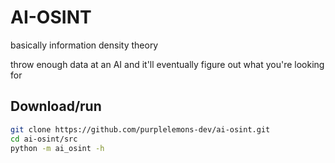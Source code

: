 # AI-OSINT

basically information density theory

throw enough data at an AI and it'll eventually figure out what you're looking for

## Download/run
```bash
git clone https://github.com/purplelemons-dev/ai-osint.git
cd ai-osint/src
python -m ai_osint -h
```
